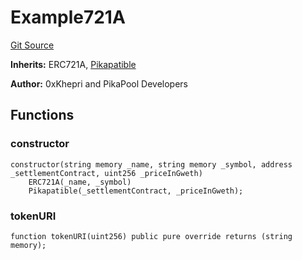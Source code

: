 # Example721A
[Git Source](https://github.com-khepri/0xPikapool/pikapool-contracts/blob/46c3d29612fee963c31205560a2c2694af75ef33/src/Example721A.sol)

**Inherits:**
ERC721A, [Pikapatible](/src/utils/Pikapatible.sol/contract.Pikapatible.md)

**Author:**
0xKhepri and PikaPool Developers


## Functions
### constructor


```solidity
constructor(string memory _name, string memory _symbol, address _settlementContract, uint256 _priceInGweth)
    ERC721A(_name, _symbol)
    Pikapatible(_settlementContract, _priceInGweth);
```

### tokenURI


```solidity
function tokenURI(uint256) public pure override returns (string memory);
```

